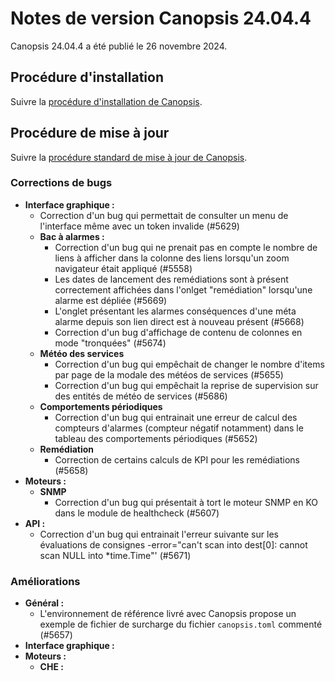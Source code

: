 # Notes de version Canopsis 24.04.4

Canopsis 24.04.4 a été publié le 26 novembre 2024.

## Procédure d'installation

Suivre la [procédure d'installation de Canopsis](../guide-administration/installation/index.md). 

## Procédure de mise à jour

Suivre la [procédure standard de mise à jour de Canopsis](../guide-administration/mise-a-jour/index.md).

### Corrections de bugs

*  **Interface graphique :**
    * Correction d'un bug qui permettait de consulter un menu de l'interface même avec un token invalide (#5629)
    * **Bac à alarmes :**
        * Correction d'un bug qui ne prenait pas en compte le nombre de liens à afficher dans la colonne des liens lorsqu'un zoom navigateur était appliqué (#5558)
        * Les dates de lancement des remédiations sont à présent correctement affichées dans l'onlget "remédiation" lorsqu'une alarme est dépliée (#5669)
        * L'onglet présentant les alarmes conséquences d'une méta alarme depuis son lien direct est à nouveau présent (#5668)
        * Correction d'un bug d'affichage de contenu de colonnes en mode "tronquées" (#5674)
    * **Météo des services**
        * Correction d'un bug qui empêchait de changer le nombre d'items par page de la modale des météos de services (#5655)
        * Correction d'un bug qui empêchait la reprise de supervision sur des entités de météo de services (#5686)
    * **Comportements périodiques**
        * Correction d'un bug qui entrainait une erreur de calcul des compteurs d'alarmes (compteur négatif notamment) dans le tableau des comportements périodiques (#5652)
    * **Remédiation**
        * Correction de certains calculs de KPI pour les remédiations (#5658)
*  **Moteurs :**
    * **SNMP**
        * Correction d'un bug qui présentait à tort le moteur SNMP en KO dans le module de healthcheck (#5607)
*  **API :**
    * Correction d'un bug qui entrainait l'erreur suivante sur les évaluations de consignes -error="can't scan into dest[0]: cannot scan NULL into *time.Time"' (#5671)

### Améliorations

*  **Général :**
    * L'environnement de référence livré avec Canopsis propose un exemple de fichier de surcharge du fichier `canopsis.toml` commenté (#5657)
*  **Interface graphique :**
*  **Moteurs :**
    * **CHE :**
